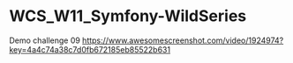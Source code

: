 # WCS_W11_Symfony-WildSeries

Demo challenge 09
https://www.awesomescreenshot.com/video/1924974?key=4a4c74a38c7d0fb672185eb85522b631

